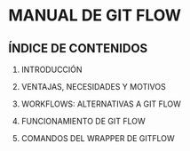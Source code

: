 # MANUAL DE GIT FLOW

## ÍNDICE DE CONTENIDOS


1. INTRODUCCIÓN 

2. VENTAJAS, NECESIDADES Y MOTIVOS

3. WORKFLOWS: ALTERNATIVAS A GIT FLOW

4. FUNCIONAMIENTO DE GIT FLOW

5. COMANDOS DEL WRAPPER DE GITFLOW

